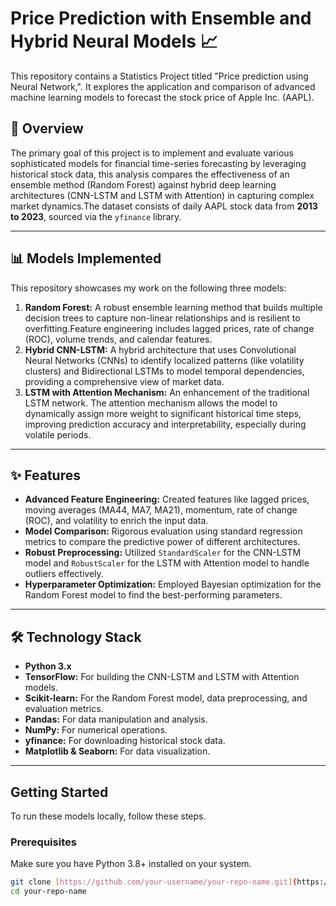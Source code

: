 # Price Prediction with Ensemble and Hybrid Neural Models 📈

This repository contains a Statistics Project titled "Price prediction using Neural Network,". It explores the application and comparison of advanced machine learning models to forecast the stock price of Apple Inc. (AAPL).

## 📝 Overview

The primary goal of this project is to implement and evaluate various sophisticated models for financial time-series forecasting by leveraging historical stock data, this analysis compares the effectiveness of an ensemble method (Random Forest) against hybrid deep learning architectures (CNN-LSTM and LSTM with Attention) in capturing complex market dynamics.The dataset consists of daily AAPL stock data from **2013 to 2023**, sourced via the `yfinance` library.

---

## 📊 Models Implemented

This repository showcases my work on the following three models:

1.  **Random Forest:** A robust ensemble learning method that builds multiple decision trees to capture non-linear relationships and is resilient to overfitting.Feature engineering includes lagged prices, rate of change (ROC), volume trends, and calendar features.
2.  **Hybrid CNN-LSTM:** A hybrid architecture that uses Convolutional Neural Networks (CNNs) to identify localized patterns (like volatility clusters) and Bidirectional LSTMs to model temporal dependencies, providing a comprehensive view of market data.
3.  **LSTM with Attention Mechanism:** An enhancement of the traditional LSTM network. The attention mechanism allows the model to dynamically assign more weight to significant historical time steps, improving prediction accuracy and interpretability, especially during volatile periods.

---

## ✨ Features

-   **Advanced Feature Engineering:** Created features like lagged prices, moving averages (MA44, MA7, MA21), momentum, rate of change (ROC), and volatility to enrich the input data.
-   **Model Comparison:** Rigorous evaluation using standard regression metrics to compare the predictive power of different architectures.
-   **Robust Preprocessing:** Utilized `StandardScaler` for the CNN-LSTM model and `RobustScaler` for the LSTM with Attention model to handle outliers effectively.
-   **Hyperparameter Optimization:** Employed Bayesian optimization for the Random Forest model to find the best-performing parameters.

---

## 🛠️ Technology Stack

-   **Python 3.x**
-   **TensorFlow:** For building the CNN-LSTM and LSTM with Attention models.
-   **Scikit-learn:** For the Random Forest model, data preprocessing, and evaluation metrics.
-   **Pandas:** For data manipulation and analysis.
-   **NumPy:** For numerical operations.
-   **yfinance:** For downloading historical stock data.
-   **Matplotlib & Seaborn:** For data visualization.

---

##  Getting Started

To run these models locally, follow these steps.

### **Prerequisites**
Make sure you have Python 3.8+ installed on your system.

   ```sh
   git clone [https://github.com/your-username/your-repo-name.git](https://github.com/your-username/your-repo-name.git)
   cd your-repo-name

